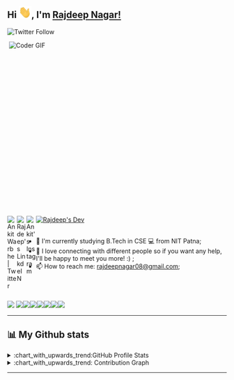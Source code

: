## Hi <img src="https://github.com/ankitwarbhe/ankitwarbhe/blob/master/Hi.gif" width="29px">, I'm [Rajdeep Nagar!](https://github.com/Rajdeep-nagar08) 
 
 
 ![Twitter Follow](https://img.shields.io/twitter/follow/ankitwarbhe?style=social)

<img align="right" src="https://github.com/ankitwarbhe/ankitwarbhe/blob/master/developer.gif" alt="Coder GIF" width="500" height="400">

 <a href="https://devfolio.co/@Rajdeep_Nagar">
  <img src="https://d2fltix0v2e0sb.cloudfront.net/dev-badge.svg" alt="Rajdeep's Dev" width="26"/>
</a>
<a href="https://twitter.com/RajdeepNagar8">
  <img align="left" alt="Ankit Warbhe | Twitter" width="22px" src="https://cdn.jsdelivr.net/npm/simple-icons@v3/icons/twitter.svg" />
</a>
<a href="https://www.linkedin.com/in/rajdeep-nagar-0873a7206/">
  <img align="left" alt="Rajdeep's LinkdeIN" width="22px" src="https://cdn.jsdelivr.net/npm/simple-icons@v3/icons/linkedin.svg" />
</a>
<a href="https://www.instagram.com/_r.d08_/">
  <img align="left" alt="Ankit's Instagram" width="22px" src="https://cdn.jsdelivr.net/npm/simple-icons@v3/icons/instagram.svg" />
</a><br><br>






- :telescope: I'm currently studying B.Tech in CSE 💻 from NIT Patna;
- 💬 I love connecting with different people so if you want any help, I'll be happy to meet you more! :) ;
- 📫 How to reach me: rajdeepnagar08@gmail.com;
<br><br><br><br>

![](https://img.shields.io/badge/C++-%3C%2F%3E-yellow) ![](https://img.shields.io/badge/Blockchain%20Developer-%7C-0%2C%2022%2C%20100)![](https://img.shields.io/badge/Solidity-%7C-orange)![](https://img.shields.io/badge/Truffle-%7C-blue)![](https://img.shields.io/badge/Minting%20NFT's-%7C-green)![](https://img.shields.io/badge/Web3JS-%7C-blue)![](https://img.shields.io/badge/JavaScript-%7C-pink)![](https://img.shields.io/badge/JavaScript-%7C-red)
</a>

---

## 📊 My Github stats

<details>
  <summary>:chart_with_upwards_trend:GitHub Profile Stats</summary>
  <br/>
  <img src="https://github-readme-stats.vercel.app/api?username=ankitwarbhe&show_icons=true&theme=chartreuse-dark" alt="GitHub Stats" align="center" width="48%" />
  <img src="https://github-readme-stats.vercel.app/api/top-langs/?username=ankitwarbhe&layout=compact&theme=chartreuse-dark&langs_count=6" alt="GitHub Top-Langs" align="center" width="40%" />
  <br/>
 
</details>

<details>
   <summary>:chart_with_upwards_trend: Contribution Graph </summary>
   <br/>
   <a><img alt="Activity Graph" src="https://activity-graph.herokuapp.com/graph?username=ankitwarbhe&bg_color=1F222E&color=F8D866&line=F85D7F&point=FFFFFF&hide_border=true" /></a>
</details>

---
